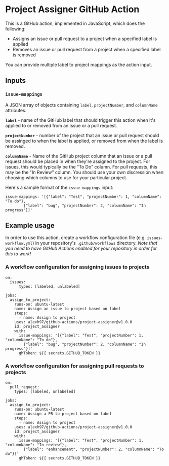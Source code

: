# Project Assigner GitHub Action

This is a GitHub action, implemented in JavaScript, which does the following:
  - Assigns an issue or pull request to a project when a specified label is applied
  - Removes an issue or pull request from a project when a specified label is removed

You can provide multiple label to project mappings as the action input.

## Inputs

### `issue-mappings`
A JSON array of objects containing `label`, `projectNumber`, and `columnName` attributes.

**`label`** - name of the GitHub label that should trigger this action when it's applied to or removed from an issue or a pull request.

**`projectNumber`** - number of the project that an issue or pull request should be assinged to when the label is applied, or removed from when the label is removed.

**`columnName`** - Name of the GitHub project column that an issue or a pull request should be placed in when they're assigned to the project.  For issues, this would typically be the "To Do" column. For pull requests, this may be the "In Review" column. You should use your own discression when choosing which columns to use for your particular project.  

Here's a sample format of the `issue-mappings` input:

	issue-mappings: '[{"label": "Test", "projectNumber": 1, "columnName": "To do"},
            {"label": "bug", "projectNumber": 2, "columnName": "In progress"}]'

## Example usage

In order to use this action, create a workflow configuration file (e.g. `issues-workflow.yml`) in your repository's `.github/workflows` directory. *Note that you need to have GitHub Actions enabled for your repository in order for this to work!*

### A workflow configuration for assigning issues to projects

	on:
  	  issues:
    	  types: [labeled, unlabeled]

	jobs:
	  assign_to_project:
	    runs-on: ubuntu-latest
	    name: Assign an issue to project based on label
	    steps:
	      - name: Assign to project
		uses: alexh97/github-actions/project-assigner@v1.0.0
		id: project_assigner
		with:
		  issue-mappings: '[{"label": "Test", "projectNumber": 1, "columnName": "To do"},
		    {"label": "bug", "projectNumber": 2, "columnName": "In progress"}]'
		  ghToken: ${{ secrets.GITHUB_TOKEN }}

### A workflow configuration for assigning pull requests to projects

	on:
	  pull_request:
	    types: [labeled, unlabeled]

	jobs:
	  assign_to_project:
	    runs-on: ubuntu-latest
	    name: Assign a PR to project based on label
	    steps:
	      - name: Assign to project
		uses: alexh97/github-actions/project-assigner@v1.0.0
		id: project_assigner
		with:
		  issue-mappings: '[{"label": "Test", "projectNumber": 1, "columnName": "In review"},
		    {"label": "enhancement", "projectNumber": 2, "columnName": "To do"}]'
		  ghToken: ${{ secrets.GITHUB_TOKEN }}
